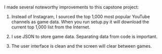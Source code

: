 I made several noteworthy improvements to this capstone project:

1. Instead of Instagram, I sourced the top 1,000 most popular YouTube channels as game data. When you run setup.py it will download the current top 1,000 list from the Internet.

2. I use JSON to store game data. Separating data from code is important.

3. The user interface is clean and the screen will clear between games.
